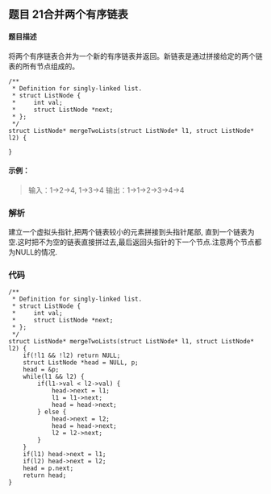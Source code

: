 ## **题目      21合并两个有序链表**

#### 题目描述
将两个有序链表合并为一个新的有序链表并返回。新链表是通过拼接给定的两个链表的所有节点组成的。 
```
/**
 * Definition for singly-linked list.
 * struct ListNode {
 *     int val;
 *     struct ListNode *next;
 * };
 */
struct ListNode* mergeTwoLists(struct ListNode* l1, struct ListNode* l2) {
    
}
```
#### 示例：

>输入：1->2->4, 1->3->4
>输出：1->1->2->3->4->4

### 解析
建立一个虚拟头指针,把两个链表较小的元素拼接到头指针尾部, 直到一个链表为空.这时把不为空的链表直接拼过去,最后返回头指针的下一个节点.注意两个节点都为NULL的情况.


### 代码 
```
/**
 * Definition for singly-linked list.
 * struct ListNode {
 *     int val;
 *     struct ListNode *next;
 * };
 */
struct ListNode* mergeTwoLists(struct ListNode* l1, struct ListNode* l2) {
    if(!l1 && !l2) return NULL;
    struct ListNode *head = NULL, p;
    head = &p;
    while(l1 && l2) {
        if(l1->val < l2->val) {
            head->next = l1;
            l1 = l1->next;
            head = head->next;
        } else {
            head->next = l2;
            head = head->next;
            l2 = l2->next;
        }
    }
    if(l1) head->next = l1;
    if(l2) head->next = l2;
    head = p.next;
    return head;
}
```


